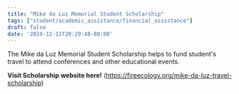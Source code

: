 ```yaml
---
title: "Mike da Luz Memorial Student Scholarship"
tags: ["student/academic_assistance/financial_assistance"]
draft: false
date: '2024-12-11T20:29:48-08:00'
---
```


The Mike da Luz Memorial Student Scholarship helps to fund student's travel to attend conferences and other educational events.

**Visit Scholarship website here!** (https://fireecology.org/mike-da-luz-travel-scholarship)

